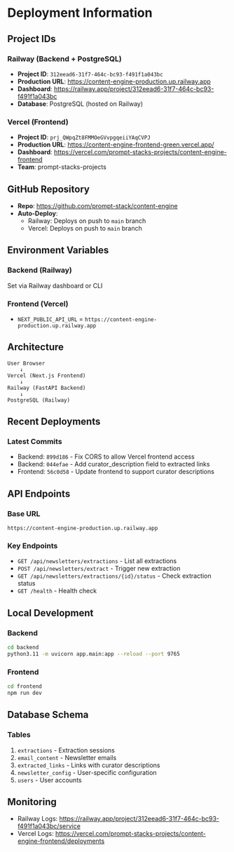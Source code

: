 # Deployment Information

## Project IDs

### Railway (Backend + PostgreSQL)
- **Project ID**: `312eead6-31f7-464c-bc93-f491f1a043bc`
- **Production URL**: https://content-engine-production.up.railway.app
- **Dashboard**: https://railway.app/project/312eead6-31f7-464c-bc93-f491f1a043bc
- **Database**: PostgreSQL (hosted on Railway)

### Vercel (Frontend)
- **Project ID**: `prj_QWpqZt8FMMOeGVvpgqeiiYAqCVPJ`
- **Production URL**: https://content-engine-frontend-green.vercel.app/
- **Dashboard**: https://vercel.com/prompt-stacks-projects/content-engine-frontend
- **Team**: prompt-stacks-projects

## GitHub Repository
- **Repo**: https://github.com/prompt-stack/content-engine
- **Auto-Deploy**:
  - Railway: Deploys on push to `main` branch
  - Vercel: Deploys on push to `main` branch

## Environment Variables

### Backend (Railway)
Set via Railway dashboard or CLI

### Frontend (Vercel)
- `NEXT_PUBLIC_API_URL` = `https://content-engine-production.up.railway.app`

## Architecture

```
User Browser
    ↓
Vercel (Next.js Frontend)
    ↓
Railway (FastAPI Backend)
    ↓
PostgreSQL (Railway)
```

## Recent Deployments

### Latest Commits
- Backend: `899d186` - Fix CORS to allow Vercel frontend access
- Backend: `044efae` - Add curator_description field to extracted links
- Frontend: `56c0d58` - Update frontend to support curator descriptions

## API Endpoints

### Base URL
`https://content-engine-production.up.railway.app`

### Key Endpoints
- `GET /api/newsletters/extractions` - List all extractions
- `POST /api/newsletters/extract` - Trigger new extraction
- `GET /api/newsletters/extractions/{id}/status` - Check extraction status
- `GET /health` - Health check

## Local Development

### Backend
```bash
cd backend
python3.11 -m uvicorn app.main:app --reload --port 9765
```

### Frontend
```bash
cd frontend
npm run dev
```

## Database Schema

### Tables
1. `extractions` - Extraction sessions
2. `email_content` - Newsletter emails
3. `extracted_links` - Links with curator descriptions
4. `newsletter_config` - User-specific configuration
5. `users` - User accounts

## Monitoring

- Railway Logs: https://railway.app/project/312eead6-31f7-464c-bc93-f491f1a043bc/service
- Vercel Logs: https://vercel.com/prompt-stacks-projects/content-engine-frontend/deployments
